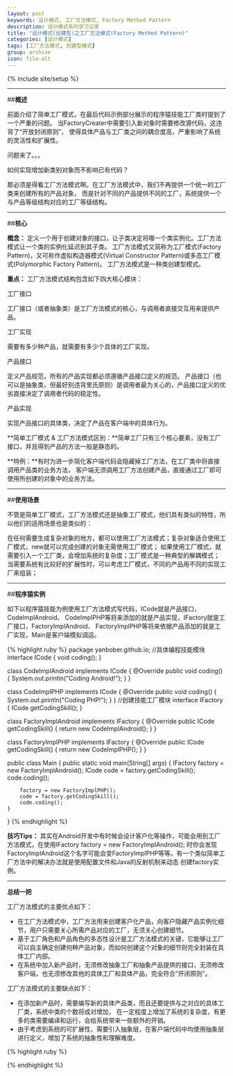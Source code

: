 ```yaml
---
layout: post
keywords: 设计模式, 工厂方法模式, Factory Method Pattern
description: 设计模式系列学习记录
title: "设计模式(创建型)之工厂方法模式(Factory Method Pattern)"
categories: [设计模式]
tags: [工厂方法模式, 创建型模式]
group: archive
icon: file-alt
---
```

{% include site/setup %}

<hr>

##**概述**

前面介绍了简单工厂模式，在最后代码示例部分展示的程序猿技能工厂类时提到了一个严重的问题。
当FactoryCreater中需要引入新对象时需要修改源代码，这违背了“开放封闭原则”，
使得具体产品与工厂类之间的耦合度高，严重影响了系统的灵活性和扩展性。

问题来了。。。

如何实现增加新类别对象而不影响已有代码？

那必须是得看工厂方法模式啊。在工厂方法模式中，我们不再提供一个统一的工厂类来创建所有的产品对象，
而是针对不同的产品提供不同的工厂，系统提供一个与产品等级结构对应的工厂等级结构。

<hr>

##**核心**

**概念：** 定义一个用于创建对象的接口，让子类决定将哪一个类实例化。工厂方法模式让一个类的实例化延迟到其子类。
工厂方法模式又简称为工厂模式(Factory Pattern)，又可称作虚拟构造器模式(Virtual Constructor Pattern)或多态工厂模式(Polymorphic Factory Pattern)。
工厂方法模式是一种类创建型模式。

**重点：** 工厂方法模式结构包含如下四大核心模块：

工厂接口

工厂接口（或者抽象类）是工厂方法模式的核心，与调用者直接交互用来提供产品。

工厂实现

需要有多少种产品，就需要有多少个具体的工厂实现。

产品接口

定义产品规范，所有的产品实现都必须遵循产品接口定义的规范。
产品接口（也可以是抽象类，但最好别违背里氏原则）是调用者最为关心的，产品接口定义的优劣直接决定了调用者代码的稳定性。

产品实现

实现产品接口的具体类，决定了产品在客户端中的具体行为。
        
**简单工厂模式 & 工厂方法模式区别：**简单工厂只有三个核心要素，没有工厂接口，并且得到产品的方法一般是静态的。

**特例：**有时为进一步简化客户端代码会隐藏掉工厂方法，在工厂类中将直接调用产品类的业务方法，
客户端无须调用工厂方法创建产品，直接通过工厂即可使用所创建的对象中的业务方法。

<hr>

##**使用场景**

不管是简单工厂模式，工厂方法模式还是抽象工厂模式，他们具有类似的特性，所以他们的适用场景也是类似的：

在任何需要生成复杂对象的地方，都可以使用工厂方法模式；复杂对象适合使用工厂模式，new就可以完成创建的对象无需使用工厂模式；
如果使用工厂模式，就需要引入一个工厂类，会增加系统的复杂度；工厂模式是一种典型的解耦模式；
当需要系统有比较好的扩展性时，可以考虑工厂模式，不同的产品用不同的实现工厂来组装；

<hr>

##**程序猿实例**

如下以程序猿技能为例使用工厂方法模式写代码，ICode就是产品接口，CodeImplAndroid、
CodeImplPHP等将来添加的就是产品实现，IFactory就是工厂接口，FactoryImplAndroid、
FactoryImplPHP等将来依据产品添加的就是工厂实现，Main是客户端模拟调运。

{% highlight ruby %}
package yanbober.github.io;
//具体编程技能模块
interface ICode {
    void coding();
}

class CodeImplAndroid implements ICode {
    @Override
    public void coding() {
        System.out.println("Coding Android!");
    }
}

class CodeImplPHP implements ICode {
    @Override
    public void coding() {
        System.out.println("Coding PHP!");
    }
}
//创建技能工厂模块
interface IFactory {
    ICode getCodingSkill();
}

class FactoryImplAndroid implements IFactory {
    @Override
    public ICode getCodingSkill() {
        return new CodeImplAndroid();
    }
}

class FactoryImplPHP implements IFactory {
    @Override
    public ICode getCodingSkill() {
        return new CodeImplPHP();
    }
}

public class Main {
    public static void main(String[] args) {
        IFactory factory = new FactoryImplAndroid();
        ICode code = factory.getCodingSkill();
        code.coding();

        factory = new FactoryImplPHP();
        code = factory.getCodingSkill();
        code.coding();
    }
}
{% endhighlight %}

**技巧Tips：** 其实在Android开发中有时候会设计客户化等操作，可能会用到工厂方法模式，在使用IFactory factory = new FactoryImplAndroid();
时你会发现FactoryImplAndroid这个名字可能会变FactoryImplPHP等等。有一个类似简单工厂方法中的解决办法就是使用配置文件和Java的反射机制来动态
创建factory实例。

<hr>

**总结一把**

工厂方法模式的主要优点如下：

- 在工厂方法模式中，工厂方法用来创建客户化产品，向客户隐藏产品实例化细节，用户只需要关心所需产品对应的工厂，无须关心创建细节。
- 基于工厂角色和产品角色的多态性设计是工厂方法模式的关键，它能够让工厂可以自主确定创建何种产品对象，而如何创建这个对象的细节则完全封装在具体工厂内部。
- 在系统中加入新产品时，无须修改抽象工厂和抽象产品提供的接口，无须修改客户端，也无须修改其他的具体工厂和具体产品，完全符合“开闭原则”。
 
工厂方法模式的主要缺点如下：

- 在添加新产品时，需要编写新的具体产品类，而且还要提供与之对应的具体工厂类，系统中类的个数将成对增加，
在一定程度上增加了系统的复杂度，有更多的类需要编译和运行，会给系统带来一些额外的开销。
- 由于考虑到系统的可扩展性，需要引入抽象层，在客户端代码中均使用抽象层进行定义，增加了系统的抽象性和理解难度。

{% highlight ruby %}

{% endhighlight %}

